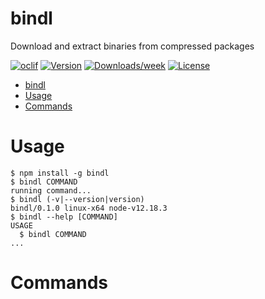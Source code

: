 # bindl

Download and extract binaries from compressed packages

[![oclif](https://img.shields.io/badge/cli-oclif-brightgreen.svg)](https://oclif.io)
[![Version](https://img.shields.io/npm/v/bindl.svg)](https://npmjs.org/package/bindl)
[![Downloads/week](https://img.shields.io/npm/dw/bindl.svg)](https://npmjs.org/package/bindl)
[![License](https://img.shields.io/npm/l/bindl.svg)](https://github.com/felipecassiors/bindl/blob/master/package.json)

<!-- toc -->
* [bindl](#bindl)
* [Usage](#usage)
* [Commands](#commands)
<!-- tocstop -->

# Usage

<!-- usage -->
```sh-session
$ npm install -g bindl
$ bindl COMMAND
running command...
$ bindl (-v|--version|version)
bindl/0.1.0 linux-x64 node-v12.18.3
$ bindl --help [COMMAND]
USAGE
  $ bindl COMMAND
...
```
<!-- usagestop -->

# Commands

<!-- commands -->

<!-- commandsstop -->
